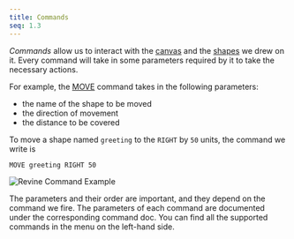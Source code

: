 ```yaml
---
title: Commands
seq: 1.3
---
```


_Commands_ allow us to interact with the [canvas](/docs/canvas) and the [shapes](/docs/shapes) we drew on it. Every command will take in some parameters required by it to take the necessary actions.

For example, the [MOVE](/docs/move) command takes in the following parameters:

 - the name of the shape to be moved
 - the direction of movement
 - the distance to be covered

To move a shape named `greeting` to the `RIGHT` by `50` units, the command we write is

```
MOVE greeting RIGHT 50
```

![Revine Command Example](https://user-images.githubusercontent.com/4745789/136987897-3c66b590-7604-49d0-86bc-7e22dd63e333.gif)

The parameters and their order are important, and they depend on the command we fire. The parameters of each command are documented under the corresponding command doc. You can find all the supported commands in the menu on the left-hand side.
